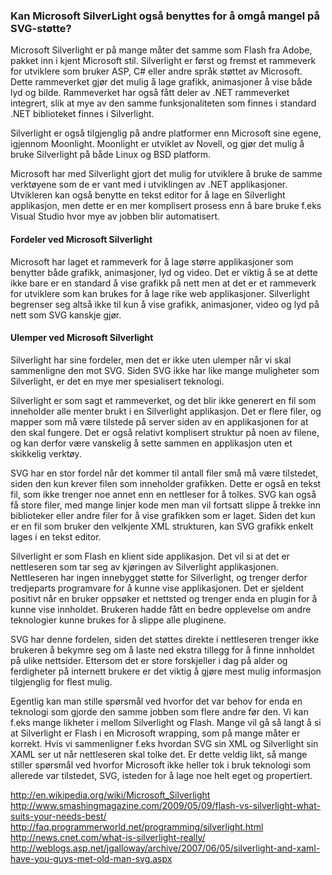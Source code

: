 
### Kan Microsoft SilverLight også benyttes for å omgå mangel på SVG-støtte? ###

Microsoft Silverlight er på mange måter det samme som Flash fra Adobe, pakket inn
i kjent Microsoft stil. Silverlight er først og fremst et rammeverk for utviklere
som bruker ASP, C# eller andre språk støttet av Microsoft. Dette rammeverket gjør
det mulig å lage grafikk, animasjoner å vise både lyd og bilde. Rammeverket har også
fått deler av .NET rammeverket integrert, slik at mye av den samme funksjonaliteten
som finnes i standard .NET biblioteket finnes i Silverlight.

Silverlight er også tilgjenglig på andre platformer enn Microsoft sine egene,
igjennom Moonlight. Moonlight er utviklet av Novell, og gjør det mulig å bruke
Silverlight på både Linux og BSD platform.

Microsoft har med Silverlight gjort det mulig for utviklere å bruke de samme
verktøyene som de er vant med i utviklingen av .NET applikasjoner. Utvikleren kan
også benytte en tekst editor for å lage en Silverlight applikasjon, men dette
er en mer komplisert prosess enn å bare bruke f.eks Visual Studio hvor mye av
jobben blir automatisert.

#### Fordeler ved Microsoft Silverlight ####

Microsoft har laget et rammeverk for å lage større applikasjoner som benytter
både grafikk, animasjoner, lyd og video. Det er viktig å se at dette ikke bare
er en standard å vise grafikk på nett men at det er et rammeverk for utviklere
som kan brukes for å lage rike web applikasjoner. Silverlight begrenser seg
altså ikke til kun å vise grafikk, animasjoner, video og lyd på nett som SVG
kanskje gjør.

#### Ulemper ved Microsoft Silverlight ####

Silverlight har sine fordeler, men det er ikke uten ulemper når vi skal sammenligne
den mot SVG. Siden SVG ikke har like mange muligheter som Silverlight, er det
en mye mer spesialisert teknologi.

Silverlight er som sagt et rammeverket, og det blir ikke generert en fil som
inneholder alle menter brukt i en Silverlight applikasjon. Det er flere filer, og
mapper som må være tilstede på server siden av en applikasjonen for at den skal
fungere. Det er også relativt komplisert struktur på noen av filene, og kan derfor
være vanskelig å sette sammen en applikasjon uten et skikkelig verktøy.

SVG har en stor fordel når det kommer til antall filer små må være tilstedet, siden
den kun krever filen som inneholder grafikken. Dette er også en tekst fil, som
ikke trenger noe annet enn en nettleser for å tolkes. SVG kan også få store filer,
med mange linjer kode men man vil fortsatt slippe å trekke inn biblioteker eller
andre filer for å vise grafikken som er laget. Siden det kun er en fil som bruker
den velkjente XML strukturen, kan SVG grafikk enkelt lages i en tekst editor.

Silverlight er som Flash en klient side applikasjon. Det vil si at det er nettleseren
som tar seg av kjøringen av Silverlight applikasjonen. Nettleseren har ingen 
innebygget støtte  for Silverlight, og trenger derfor tredjeparts programvare for
å kunne vise applikasjonen. Det er sjeldent positivt når en bruker oppsøker et nettsted
og trenger enda en plugin for å kunne vise innholdet. Brukeren hadde fått en
bedre opplevelse om andre teknologier kunne brukes for å slippe alle pluginene.

SVG har denne fordelen, siden det støttes direkte i nettleseren trenger ikke
brukeren å bekymre seg om å laste ned ekstra tillegg for å finne innholdet på
ulike nettsider. Ettersom det er store forskjeller i dag på alder og ferdigheter
på internett brukere er det viktig å gjøre mest mulig informasjon tilgjenglig
for flest mulig. 

Egentlig kan man stille spørsmål ved hvorfor det var behov for enda en teknologi
som gjorde den samme jobben som flere andre før den. Vi kan f.eks mange likheter
i mellom Silverlight og Flash. Mange vil gå så langt å si at Silverlight er Flash
i en Microsoft wrapping, som på mange måter er korrekt. Hvis vi sammenligner
f.eks hvordan SVG sin XML og Silverlight sin XAML ser ut når nettleseren skal
tolke det. Er dette veldig likt, så mange stiller spørsmål ved hvorfor Microsoft
ikke heller tok i bruk teknologi som allerede var tilstedet, SVG, isteden for
å lage noe helt eget og propertiert. 


http://en.wikipedia.org/wiki/Microsoft_Silverlight
http://www.smashingmagazine.com/2009/05/09/flash-vs-silverlight-what-suits-your-needs-best/
http://faq.programmerworld.net/programming/silverlight.html
http://news.cnet.com/what-is-silverlight-really/
http://weblogs.asp.net/jgalloway/archive/2007/06/05/silverlight-and-xaml-have-you-guys-met-old-man-svg.aspx
